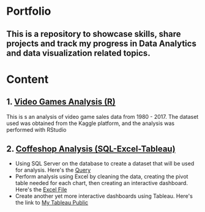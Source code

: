 # Portfolio
## This is a repository to showcase skills, share projects and track my progress in Data Analytics and data visualization related topics.

# Content
## 1. <a href="https://github.com/alfaradi/portfolio/blob/main/Video_games_analysis_R/video-game-sales-analysis.ipynb"> Video Games Analysis (R) </a>
This is s an analysis of video game sales data from 1980 - 2017. The dataset used was obtained from the Kaggle platform, and the analysis was performed with RStudio

## 2. <a href="https://github.com/alfaradi/portfolio/tree/main/Coffeshop_analysis_SQL-Excel-Tableau"> Coffeshop Analysis (SQL-Excel-Tableau) </a>
- Using SQL Server on the database to create a dataset that will be used for analysis. Here's the <a href="https://github.com/alfaradi/portfolio/blob/main/Coffeshop_analysis_SQL-Excel-Tableau/SQL_Query1_coffe_shop.sql"> Query </a>
- Perform analysis using Excel by cleaning the data, creating the pivot table needed for each chart, then creating an interactive dashboard. Here's the <a href="https://github.com/alfaradi/portfolio/blob/main/Coffeshop_analysis_SQL-Excel-Tableau/Coffe_shop_analysis_Excel.xlsx"> Excel File </a>
- Create another yet more interactive dashboards using Tableau. Here's the link to <a href="https://public.tableau.com/app/profile/alfaradi.krisna.ocsyta/viz/Coffeshop_Dashboard/MainDashboard"> My Tableau Public </a>

